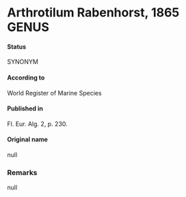 # Arthrotilum Rabenhorst, 1865 GENUS

#### Status
SYNONYM

#### According to
World Register of Marine Species

#### Published in
Fl. Eur. Alg. 2, p. 230.

#### Original name
null

### Remarks
null